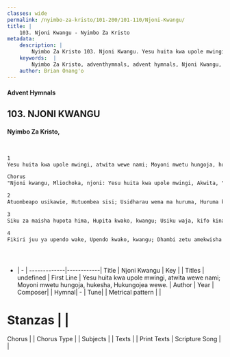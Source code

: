 ```yaml
---
classes: wide
permalink: /nyimbo-za-kristo/101-200/101-110/Njoni-Kwangu/
title: |
    103. Njoni Kwangu - Nyimbo Za Kristo
metadata:
    description: |
        Nyimbo Za Kristo 103. Njoni Kwangu. Yesu huita kwa upole mwingi, atwita wewe nami; Moyoni mwetu hungoja, hukesha, Hukungojea wewe.   Chorus "Njoni kwangu, Mliochoka, njoni: Yesu huita kwa upole mwingi, Akwita, "uje kwangu"   
    keywords:  |
        Nyimbo Za Kristo, adventhymnals, advent hymnals, Njoni Kwangu, Yesu huita kwa upole mwingi, atwita wewe nami; Moyoni mwetu hungoja, hukesha, Hukungojea wewe. . 
    author: Brian Onang'o
---
```


#### Advent Hymnals
## 103. NJONI KWANGU
####  Nyimbo Za Kristo,

```txt


1
Yesu huita kwa upole mwingi, atwita wewe nami; Moyoni mwetu hungoja, hukesha, Hukungojea wewe. 

Chorus
"Njoni kwangu, Mliochoka, njoni: Yesu huita kwa upole mwingi, Akwita, "uje kwangu" 

2
Atuombeapo usikawie, Hutuombea sisi; Usidharau wema ma huruma, Huruma kwetu sisi. 

3
Siku za maisha hupota hima, Hupita kwako, kwangu; Usiku waja, kifo kinakuja, Huja kwako na kwangu. 

4
Fikiri juu ya upendo wake, Upendo kwako, kwangu; Dhambi zetu amekwisha samehe. Masamaha ni yetu.





```

- |   -  |
-------------|------------|
Title | Njoni Kwangu |
Key |  |
Titles | undefined |
First Line | Yesu huita kwa upole mwingi, atwita wewe nami; Moyoni mwetu hungoja, hukesha, Hukungojea wewe.  |
Author | 
Year | 
Composer| |
Hymnal|  - |
Tune|  |
Metrical pattern | |
# Stanzas |  |
Chorus |  |
Chorus Type |  |
Subjects | |
Texts |  |
Print Texts | 
Scripture Song |  |
    
